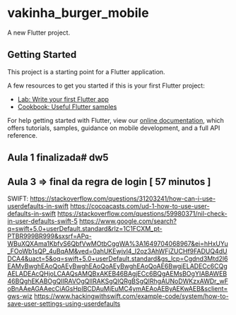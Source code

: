 # vakinha_burger_mobile

A new Flutter project.

## Getting Started

This project is a starting point for a Flutter application.

A few resources to get you started if this is your first Flutter project:

- [Lab: Write your first Flutter app](https://flutter.dev/docs/get-started/codelab)
- [Cookbook: Useful Flutter samples](https://flutter.dev/docs/cookbook)

For help getting started with Flutter, view our
[online documentation](https://flutter.dev/docs), which offers tutorials,
samples, guidance on mobile development, and a full API reference.

## Aula 1 finalizada# dw5

## Aula 3 => final da regra de login [ 57 minutos ]

 
SWIFT:
https://stackoverflow.com/questions/31203241/how-can-i-use-userdefaults-in-swift
https://cocoacasts.com/ud-1-how-to-use-user-defaults-in-swift
https://stackoverflow.com/questions/59980371/nil-check-in-user-defaults-swift-5
https://www.google.com/search?q=swift+5.0+userDefault.standard&rlz=1C1FCXM_pt-PTBR999BR999&sxsrf=APq-WBuXQXAma1KbfvS6QbfVwMOtbCggWA%3A1649704068967&ei=hHxUYu_FOoWb1sQP_4uBqAM&ved=0ahUKEwjvl4_I2oz3AhWFjZUCHf9FADUQ4dUDCA4&uact=5&oq=swift+5.0+userDefault.standard&gs_lcp=Cgdnd3Mtd2l6EAMyBwghEAoQoAEyBwghEAoQoAEyBwghEAoQoAE6BwgjELADECc6CQgAELADEAcQHjoLCAAQsAMQBxAKEB46BAgjECc6BQgAEMsBOgYIABAWEB46BQghEKABOgQIIRAVOgQIIRAKSgQIQRgBSgQIRhgAUNoDWKzxAWDr_wFoBnAAeAGAAecCiAGsHpIBCDAuMjEuMC4ymAEAoAEByAEKwAEB&sclient=gws-wiz
https://www.hackingwithswift.com/example-code/system/how-to-save-user-settings-using-userdefaults

